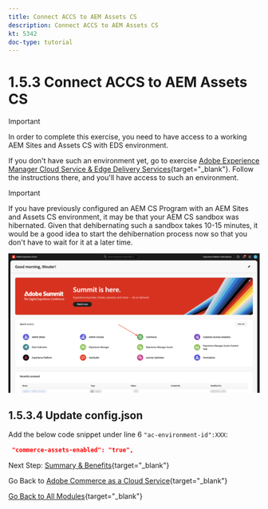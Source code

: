 ```yaml
---
title: Connect ACCS to AEM Assets CS
description: Connect ACCS to AEM Assets CS
kt: 5342
doc-type: tutorial
---
```

# 1.5.3 Connect ACCS to AEM Assets CS

>[!IMPORTANT]
>
>In order to complete this exercise, you need to have access to a working AEM Sites and Assets CS with EDS environment. 
>
>If you don't have such an environment yet, go to exercise [Adobe Experience Manager Cloud Service & Edge Delivery Services](./../../../modules/asset-mgmt/module2.1/aemcs.md){target="_blank"}. Follow the instructions there, and you'll have access to such an environment.

>[!IMPORTANT]
>
>If you have previously configured an AEM CS Program with an AEM Sites and Assets CS environment, it may be that your AEM CS sandbox was hibernated. Given that dehibernating such a sandbox takes 10-15 minutes, it would be a good idea to start the dehibernation process now so that you don't have to wait for it at a later time.

![ACCS+AEM Assets](./images/accsaemassets1.png)


## 1.5.3.4 Update config.json

Add the below code snippet under line 6 `"ac-environment-id":XXX`:

```json
 "commerce-assets-enabled": "true",
```
 


Next Step: [Summary & Benefits](./summary.md){target="_blank"}

Go Back to [Adobe Commerce as a Cloud Service](./accs.md){target="_blank"}

[Go Back to All Modules](./../../../overview.md){target="_blank"}
